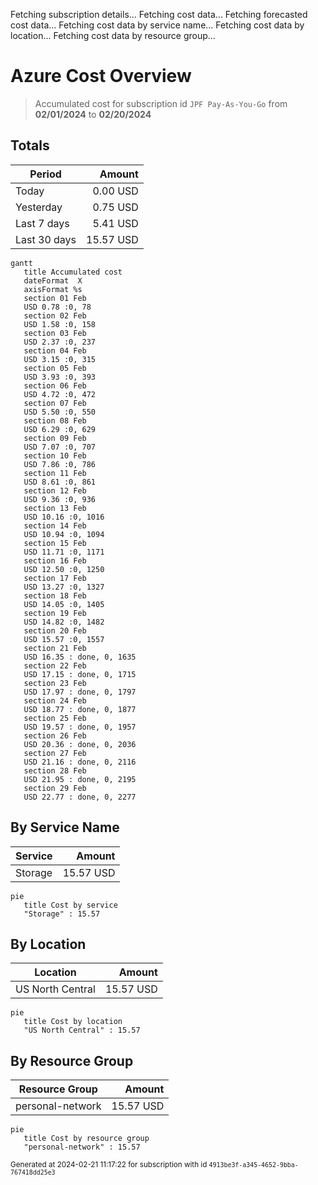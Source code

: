Fetching subscription details...
Fetching cost data...
Fetching forecasted cost data...
Fetching cost data by service name...
Fetching cost data by location...
Fetching cost data by resource group...
# Azure Cost Overview

> Accumulated cost for subscription id `JPF Pay-As-You-Go` from **02/01/2024** to **02/20/2024**

## Totals

|Period|Amount|
|---|---:|
|Today|0.00 USD|
|Yesterday|0.75 USD|
|Last 7 days|5.41 USD|
|Last 30 days|15.57 USD|

```mermaid
gantt
   title Accumulated cost
   dateFormat  X
   axisFormat %s
   section 01 Feb
   USD 0.78 :0, 78
   section 02 Feb
   USD 1.58 :0, 158
   section 03 Feb
   USD 2.37 :0, 237
   section 04 Feb
   USD 3.15 :0, 315
   section 05 Feb
   USD 3.93 :0, 393
   section 06 Feb
   USD 4.72 :0, 472
   section 07 Feb
   USD 5.50 :0, 550
   section 08 Feb
   USD 6.29 :0, 629
   section 09 Feb
   USD 7.07 :0, 707
   section 10 Feb
   USD 7.86 :0, 786
   section 11 Feb
   USD 8.61 :0, 861
   section 12 Feb
   USD 9.36 :0, 936
   section 13 Feb
   USD 10.16 :0, 1016
   section 14 Feb
   USD 10.94 :0, 1094
   section 15 Feb
   USD 11.71 :0, 1171
   section 16 Feb
   USD 12.50 :0, 1250
   section 17 Feb
   USD 13.27 :0, 1327
   section 18 Feb
   USD 14.05 :0, 1405
   section 19 Feb
   USD 14.82 :0, 1482
   section 20 Feb
   USD 15.57 :0, 1557
   section 21 Feb
   USD 16.35 : done, 0, 1635
   section 22 Feb
   USD 17.15 : done, 0, 1715
   section 23 Feb
   USD 17.97 : done, 0, 1797
   section 24 Feb
   USD 18.77 : done, 0, 1877
   section 25 Feb
   USD 19.57 : done, 0, 1957
   section 26 Feb
   USD 20.36 : done, 0, 2036
   section 27 Feb
   USD 21.16 : done, 0, 2116
   section 28 Feb
   USD 21.95 : done, 0, 2195
   section 29 Feb
   USD 22.77 : done, 0, 2277
```

## By Service Name

|Service|Amount|
|---|---:|
|Storage|15.57 USD|

```mermaid
pie
   title Cost by service
   "Storage" : 15.57
```

## By Location

|Location|Amount|
|---|---:|
|US North Central|15.57 USD|

```mermaid
pie
   title Cost by location
   "US North Central" : 15.57
```

## By Resource Group

|Resource Group|Amount|
|---|---:|
|personal-network|15.57 USD|

```mermaid
pie
   title Cost by resource group
   "personal-network" : 15.57
```

<sup>Generated at 2024-02-21 11:17:22 for subscription with id `4913be3f-a345-4652-9bba-767418dd25e3`</sup>
